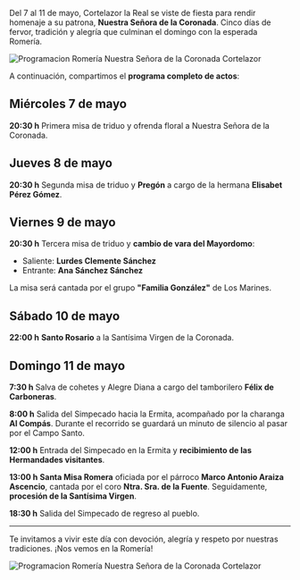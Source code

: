 ﻿Del 7 al 11 de mayo, Cortelazor la Real se viste de fiesta para rendir homenaje a su patrona, **Nuestra Señora de la Coronada**. Cinco días de fervor, tradición y alegría que culminan el domingo con la esperada Romería.

![Programacion Romería Nuestra Señora de la Coronada Cortelazor](/images/blog/2025-05-07-romeria-coronada-2025/romeria-coronada-2025.jpg)

A continuación, compartimos el **programa completo de actos**:

## Miércoles 7 de mayo

**20:30 h**
Primera misa de triduo y ofrenda floral a Nuestra Señora de la Coronada.

## Jueves 8 de mayo

**20:30 h**
Segunda misa de triduo y **Pregón** a cargo de la hermana **Elisabet Pérez Gómez**.

## Viernes 9 de mayo

**20:30 h**
Tercera misa de triduo y **cambio de vara del Mayordomo**:

* Saliente: **Lurdes Clemente Sánchez**
* Entrante: **Ana Sánchez Sánchez**

La misa será cantada por el grupo **"Familia González"** de Los Marines.

## Sábado 10 de mayo

**22:00 h**
**Santo Rosario** a la Santísima Virgen de la Coronada.

## Domingo 11 de mayo

**7:30 h**
Salva de cohetes y Alegre Diana a cargo del tamborilero **Félix de Carboneras**.

**8:00 h**
Salida del Simpecado hacia la Ermita, acompañado por la charanga **Al Compás**.
Durante el recorrido se guardará un minuto de silencio al pasar por el Campo Santo.

**12:00 h**
Entrada del Simpecado en la Ermita y **recibimiento de las Hermandades visitantes**.

**13:00 h**
**Santa Misa Romera** oficiada por el párroco **Marco Antonio Araiza Ascencio**, cantada por el coro **Ntra. Sra. de la Fuente**.
Seguidamente, **procesión de la Santísima Virgen**.

**18:30 h**
Salida del Simpecado de regreso al pueblo.

---

Te invitamos a vivir este día con devoción, alegría y respeto por nuestras tradiciones. ¡Nos vemos en la Romería!

![Programacion Romería Nuestra Señora de la Coronada Cortelazor](/images/blog/2025-05-07-romeria-coronada-2025/romeria-cortelazor-2025.jpg)